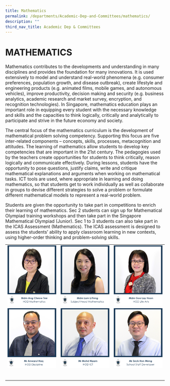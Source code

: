 ```yaml
---
title: Mathematics
permalink: /departments/Academic-Dep-and-Committees/mathematics/
description: ""
third_nav_title: Academic Dep & Committees
---
```

# MATHEMATICS
Mathematics contributes to the developments and understanding in many disciplines and provides the foundation for many innovations. It is used extensively to model and understand real-world phenomena (e.g. consumer preferences, population growth, and disease outbreak), create lifestyle and engineering products (e.g. animated films, mobile games, and autonomous vehicles), improve productivity, decision making and security (e.g. business analytics, academic research and market survey, encryption, and recognition technologies). In Singapore, mathematics education plays an important role in equipping every student with the necessary knowledge and skills and the capacities to think logically, critically and analytically to participate and strive in the future economy and society.

The central focus of the mathematics curriculum is the development of mathematical problem solving competency. Supporting this focus are five inter-related components – concepts, skills, processes, metacognition and attitudes. The learning of mathematics allow students to develop key competencies that are important in the 21st century. The pedagogies used by the teachers create opportunities for students to think critically, reason logically and communicate effectively. During lessons, students have the opportunity to pose questions, justify claims, write and critique mathematical explanations and arguments when working on mathematical tasks. ICT tools are used, where appropriate in learning and doing mathematics, so that students get to work individually as well as collaborate in groups to devise different strategies to solve a problem or formulate different mathematical models to represent a real-world problem.

Students are given the opportunity to take part in competitions to enrich their learning of mathematics. Sec 2 students can sign up for Mathematical Olympiad training workshops and then take part in the Singapore Mathematical Olympiad (Junior). Sec 1 to 3 students can also take part in the ICAS Assessment (Mathematics). The ICAS assessment is designed to assess the students’ ability to apply classroom learning in new contexts, using higher-order thinking and problem-solving skills.

|   |   |   |
|---|---|---|
| ![](/images/Departments/Academic%20Dep%20&%20Comittee/MATHEMATICS/1_MDM-ANG-CHEOW-TEE.jpg)  | ![](/images/Departments/Academic%20Dep%20&%20Comittee/MATHEMATICS/2_MS-LAM-LI-FEND.jpg)  | ![](/images/Departments/Academic%20Dep%20&%20Comittee/MATHEMATICS/3_MDM-GOO-LAY-HOON.jpg)  |
| ![](/images/Departments/Academic%20Dep%20&%20Comittee/MATHEMATICS/4_MR-ANWARUL-HAQ.jpg) |![](/images/Departments/Academic%20Dep%20&%20Comittee/MATHEMATICS/5_MR-MOHD-NIZAM.jpg)   | ![](/images/Departments/Academic%20Dep%20&%20Comittee/MATHEMATICS/6_MR-SECK-HON-MENG.jpg)  |
|   |   |   |
|   |   |   |
|   |   |   |
|   |   |   |
|   |   |   |
|   |   |   |